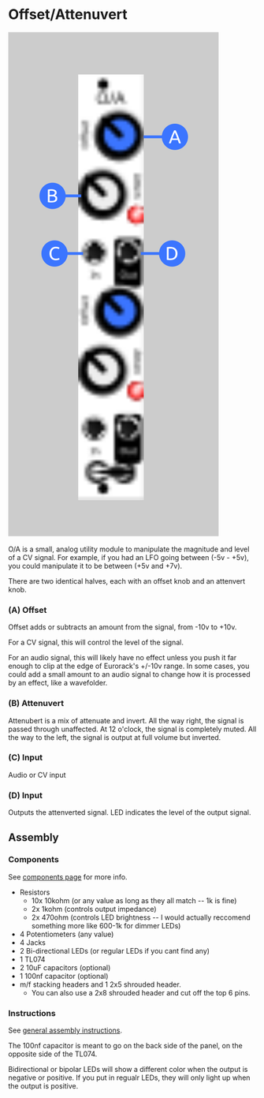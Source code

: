 # Offset/Attenuvert

![OA Faceplate](images/oa_faceplate.svg)

O/A is a small, analog utility module to manipulate the magnitude and level of a CV signal. For example, if you had an LFO going between (-5v - +5v), you could manipulate it to be between (+5v and +7v).

There are two identical halves, each with an offset knob and an attenvert knob.

### (A) Offset

Offset adds or subtracts an amount from the signal, from -10v to +10v.

For a CV signal, this will control the level of the signal.

For an audio signal, this will likely have no effect unless you push it far enough to clip at the edge of Eurorack's +/-10v range. In some cases, you could add a small amount to an audio signal to change how it is processed by an effect, like a wavefolder.

### (B) Attenuvert

Attenubert is a mix of attenuate and invert. All the way right, the signal is passed through unaffected. At 12 o'clock, the signal is completely muted. All the way to the left, the signal is output at full volume but inverted.

### (C) Input

Audio or CV input

### (D) Input

Outputs the attenverted signal. LED indicates the level of the output signal.

## Assembly

### Components

See [components page](https://github.com/QuinnFreedman/modular/wiki/Components) for more info.

* Resistors
  * 10x 10kohm (or any value as long as they all match -- 1k is fine)
  * 2x 1kohm (controls output impedance)
  * 2x 470ohm (controls LED brightness -- I would actually reccomend something more like 600-1k for dimmer LEDs)
* 4 Potentiometers (any value)
* 4 Jacks
* 2 Bi-directional LEDs (or regular LEDs if you cant find any)
* 1 TL074
* 2 10uF capacitors (optional)
* 1 100nf capacitor (optional)
* m/f stacking headers and 1 2x5 shrouded header.
    * You can also use a 2x8 shrouded header and cut off the top 6 pins.

### Instructions

See [general assembly instructions](https://github.com/QuinnFreedman/modular/wiki/Assembly).

The 100nf capacitor is meant to go on the back side of the panel, on the opposite side of the TL074.

Bidirectional or bipolar LEDs will show a different color when the output is negative or positive. If you put in regualr LEDs, they will only light up when the output is positive.
